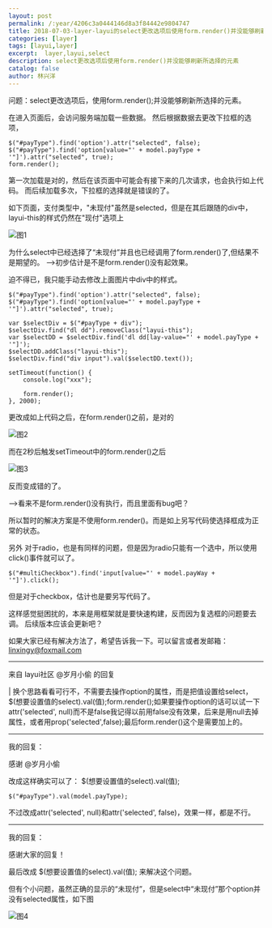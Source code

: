 ```yaml
---
layout: post
permalink: /:year/4206c3a0444146d8a3f84442e9804747
title: 2018-07-03-layer-layui的select更改选项后使用form.render()并没能够刷新所选择的元素
categories: [layer]
tags: [layui,layer]
excerpt:  layer,layui,select
description: select更改选项后使用form.render()并没能够刷新所选择的元素
catalog: false
author: 林兴洋
---
```


问题：select更改选项后，使用form.render();并没能够刷新所选择的元素。

在进入页面后，会访问服务端加载一些数据。
然后根据数据去更改下拉框的选项，

```
$("#payType").find('option').attr("selected", false);
$("#payType").find('option[value="' + model.payType + '"]').attr("selected", true);
form.render();
```

第一次加载是对的，然后在该页面中可能会有接下来的几次请求，也会执行如上代码。
而后续加载多次，下拉框的选择就是错误的了。

如下页面，支付类型中，"未现付"虽然是selected，但是在其后跟随的div中，layui-this的样式仍然在"现付"选项上

![图1](http://image.linxingyang.net/image/L-layer/layui/image/2018-07-03/01.png)


为什么select中已经选择了“未现付”并且也已经调用了form.render()了,但结果不是期望的。
-->初步估计是不是form.render()没有起效果。

迫不得已，我只能手动去修改上面图片中div中的样式。

```
$("#payType").find('option').attr("selected", false);
$("#payType").find('option[value="' + model.payType + '"]').attr("selected", true);

var $selectDiv = $("#payType + div");
$selectDiv.find("dl dd").removeClass("layui-this");
var $selectDD = $selectDiv.find('dl dd[lay-value="' + model.payType + '"]');
$selectDD.addClass("layui-this");
$selectDiv.find("div input").val($selectDD.text());

setTimeout(function() {
    console.log("xxx");

    form.render();
}, 2000);
```

更改成如上代码之后，在form.render()之前，是对的

![图2](http://image.linxingyang.net/image/L-layer/layui/image/2018-07-03/02.png)

而在2秒后触发setTimeout中的form.render()之后

![图3](http://image.linxingyang.net/image/L-layer/layui/image/2018-07-03/03.png)

反而变成错的了。

-->看来不是form.render()没有执行，而且里面有bug吧？

所以暂时的解决方案是不使用form.render()。而是如上另写代码使选择框成为正常的状态。

另外
对于radio，也是有同样的问题，但是因为radio只能有一个选中，所以使用click()事件就可以了。

```
$("#multiCheckbox").find('input[value="' + model.payWay + '"]').click();
```

但是对于checkbox，估计也是要另写代码了。


这样感觉挺困扰的，本来是用框架就是要快速构建，反而因为复选框的问题要去调。
后续版本应该会更新吧？

如果大家已经有解决方法了，希望告诉我一下。可以留言或者发邮箱：linxingy@foxmail.com

-----------------

来自 layui社区 @岁月小偷 的回复

| 换个思路看看可行不，不需要去操作option的属性，而是把值设置给select，$(想要设置值的select).val(值);form.render();如果要操作option的话可以试一下attr('selected', null)而不是false我记得以前用false没有效果，后来是用null去掉属性，或者用prop('selected',false);最后form.render()这个是需要加上的。

----------------

我的回复：

感谢 @岁月小偷 

改成这样确实可以了： $(想要设置值的select).val(值);

```
$("#payType").val(model.payType);
```
不过改成attr('selected', null)和attr('selected', false)，效果一样，都是不行。

-----------------

我的回复：

感谢大家的回复！

最后改成 $(想要设置值的select).val(值); 来解决这个问题。

但有个小问题，虽然正确的显示的“未现付”，但是select中“未现付”那个option并没有selected属性，如下图


![图4](http://image.linxingyang.net/image/L-layer/layui/image/2018-07-03/04.png)